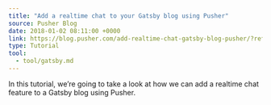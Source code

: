 ```yaml
---
title: "Add a realtime chat to your Gatsby blog using Pusher"
source: Pusher Blog
date: 2018-01-02 08:11:00 +0000
link: https://blog.pusher.com/add-realtime-chat-gatsby-blog-pusher/?ref=stackshare
type: Tutorial
tool:
  - tool/gatsby.md
---
```

In this tutorial, we’re going to take a look at how we can add a realtime chat feature to a Gatsby blog using Pusher.






